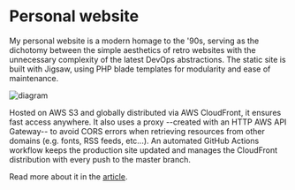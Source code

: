 # Personal website
My personal website is a modern homage to the '90s, serving as the dichotomy between the simple aesthetics of retro websites with the unnecessary complexity of the latest DevOps abstractions. The static site is built with Jigsaw, using PHP blade templates for modularity and ease of maintenance.

![diagram](source/assets/img/website-diagram-dark.png "Website Logical Diagram")

Hosted on AWS S3 and globally distributed via AWS CloudFront, it ensures fast access anywhere. It also uses a proxy --created with an HTTP AWS API Gateway-- to avoid CORS errors when retrieving resources from other domains (e.g. fonts, RSS feeds, etc...). An automated GitHub Actions workflow keeps the production site updated and manages the CloudFront distribution with every push to the master branch.

Read more about it in the <a href="https://www.xbazzi.com/projects/website">article</a>.
